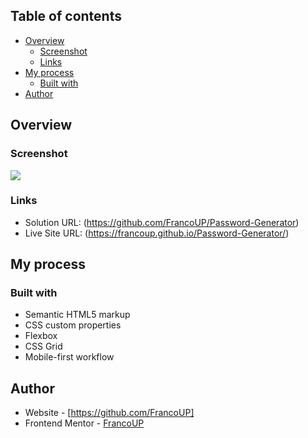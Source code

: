 ## Table of contents

- [Overview](#overview)
  - [Screenshot](#screenshot)
  - [Links](#links)
- [My process](#my-process)
  - [Built with](#built-with)
- [Author](#author)

## Overview

### Screenshot

![](./images/Screenshot%202023-07-19%20at%2015-23-20%20Frontend%20Mentor%20Password%20generator%20app.png)

### Links

- Solution URL: (https://github.com/FrancoUP/Password-Generator)
- Live Site URL: (https://francoup.github.io/Password-Generator/)

## My process

### Built with

- Semantic HTML5 markup
- CSS custom properties
- Flexbox
- CSS Grid
- Mobile-first workflow

## Author

- Website - [https://github.com/FrancoUP]
- Frontend Mentor - [FrancoUP](https://www.frontendmentor.io/profile/FrancoUP)
